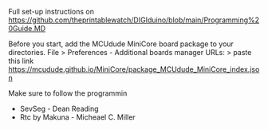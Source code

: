 Full set-up instructions on https://github.com/theprintablewatch/DIGIduino/blob/main/Programming%20Guide.MD

Before you start, add the MCUdude MiniCore board package to your directories.
File > Preferences - Additional boards manager URLs: > paste this link https://mcudude.github.io/MiniCore/package_MCUdude_MiniCore_index.json

Make sure to follow the programmin
  * SevSeg - Dean Reading
  * Rtc by Makuna - Micheael C. Miller
